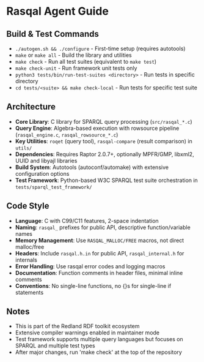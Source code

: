 # Rasqal Agent Guide

## Build & Test Commands

- `./autogen.sh && ./configure` - First-time setup (requires autotools)
- `make` or `make all` - Build the library and utilities
- `make check` - Run all test suites (equivalent to `make test`)
- `make check-unit` - Run framework unit tests only
- `python3 tests/bin/run-test-suites <directory>` - Run tests in specific directory
- `cd tests/<suite> && make check-local` - Run tests for specific test suite

## Architecture

- **Core Library**: C library for SPARQL query processing (`src/rasqal_*.c`)
- **Query Engine**: Algebra-based execution with rowsource pipeline (`rasqal_engine.c`, `rasqal_rowsource_*.c`)
- **Key Utilities**: `roqet` (query tool), `rasqal-compare` (result comparison) in `utils/`
- **Dependencies**: Requires Raptor 2.0.7+, optionally MPFR/GMP, libxml2, UUID and libyajl libraries
- **Build System**: Autotools (autoconf/automake) with extensive configuration options
- **Test Framework**: Python-based W3C SPARQL test suite orchestration in `tests/sparql_test_framework/`

## Code Style

- **Language**: C with C99/C11 features, 2-space indentation
- **Naming**: `rasqal_` prefixes for public API, descriptive function/variable names
- **Memory Management**: Use `RASQAL_MALLOC/FREE` macros, not direct malloc/free
- **Headers**: Include `rasqal.h.in` for public API, `rasqal_internal.h` for internals
- **Error Handling**: Use rasqal error codes and logging macros
- **Documentation**: Function comments in header files, minimal inline comments
- **Conventions**: No single-line functions, no {}s for single-line if statements

## Notes

- This is part of the Redland RDF toolkit ecosystem
- Extensive compiler warnings enabled in maintainer mode
- Test framework supports multiple query languages but focuses on SPARQL and multiple test types
- After major changes, run 'make check' at the top of the repository
